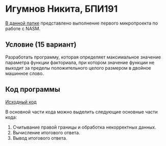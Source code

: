 # Игумнов Никита, БПИ191
[В данной папке](https://github.com/NikitaChampion/HSE-FCS-SE-NASM/tree/master/HW2) представлено выполнение первого микропроекта по работе с NASM.

## Условие (15 вариант)
Разработать программу, которая определяет максимальное значение параметра функции факториала, при котором значение функции не выходит за пределы положительного целого размером в двойное машинное слово.

## Код программы
[Исходный код](./program.asm)<br>

В основной части кода можно выделить следующие основные части кода:<br>
1. Считывание правой границы и обработка некорректных данных. <br>
2. Вычисление итогового ответа. <br>
3. Вывод итогового ответа. <br>
